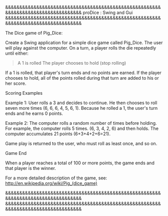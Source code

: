 &&&&&&&&&&&&&&&&&&&&&&&&&&&&&&&&&&&&&&&&&&&&&&&&&&&&&&&&&&&&&&&&&&&&&&&&&&&&&&&&&&
proDice : Swing and Gui
&&&&&&&&&&&&&&&&&&&&&&&&&&&&&&&&&&&&&&&&&&&&&&&&&&&&&&&&&&&&&&&&&&&&&&&&&&&&&&&&&&

The Dice game of Pig_Dice: 

Create a Swing application for a simple dice game called Pig_Dice. The user will play against the computer.
On a turn, a player rolls the die repeatedly until either:

> A 1 is rolled
> The player chooses to hold (stop rolling)

If a 1 is rolled, that player's turn ends and no points are earned.
If the player chooses to hold, all of the points rolled during that turn are added to his or her score.

Scoring Examples

Example 1: User rolls a 3 and decides to continue. He then chooses to roll seven more times (6, 6, 6, 4, 5, 6, 1).
Because he rolled a 1, the user's turn ends and he earns 0 points.

Example 2: The computer rolls a random number of times before holding. For example, the computer rolls 5 times.
(6, 3, 4, 2, 6) and then holds. The computer accumulates 21 points (6+3+4+2+6=21).

Game play is returned to the user, who must roll as least once, and so on.


Game End

When a player reaches a total of 100 or more points, the game ends and that player is the winner.

For a more detailed description of the game, see: http://en.wikipedia.org/wiki/Pig_(dice_game)

&&&&&&&&&&&&&&&&&&&&&&&&&&&&&&&&&&&&&&&&&&&&&&&&&&&&&&&&&&&&&&&&&&&&&&&&&&&&&&&&&&
&&&&&&&&&&&&&&&&&&&&&&&&&&&&&&&&&&&&&&&&&&&&&&&&&&&&&&&&&&&&&&&&&&&&&&&&&&&&&&&&&&
